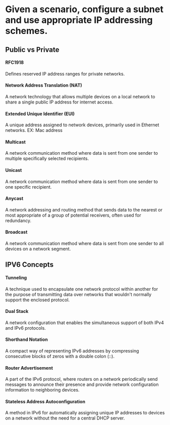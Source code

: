 # Given a scenario, configure a subnet and use appropriate IP addressing schemes.

## Public vs Private

#### RFC1918
Defines reserved IP address ranges for private networks.

#### Network Address Translation (NAT)
A network technology that allows multiple devices on a local network to share a single public IP address for internet access.

#### Extended Unique Identifier (EUI)
A unique address assigned to network devices, primarily used in Ethernet networks.
EX: Mac address

#### Multicast
A network communication method where data is sent from one sender to multiple specifically selected recipients.

#### Unicast
A network communication method where data is sent from one sender to one specific recipient.

#### Anycast
A network addressing and routing method that sends data to the nearest or most appropriate of a group of potential receivers, often used for redundancy.

#### Broadcast
A network communication method where data is sent from one sender to all devices on a network segment.

## IPV6 Concepts

#### Tunneling
A technique used to encapsulate one network protocol within another for the purpose of transmitting data over networks that wouldn't normally support the enclosed protocol.

#### Dual Stack
A network configuration that enables the simultaneous support of both IPv4 and IPv6 protocols.

#### Shorthand Notation
A compact way of representing IPv6 addresses by compressing consecutive blocks of zeros with a double colon (::).

#### Router Advertisement
A part of the IPv6 protocol, where routers on a network periodically send messages to announce their presence and provide network configuration information to neighboring devices.

#### Stateless Address Autoconfiguration
A method in IPv6 for automatically assigning unique IP addresses to devices on a network without the need for a central DHCP server.
